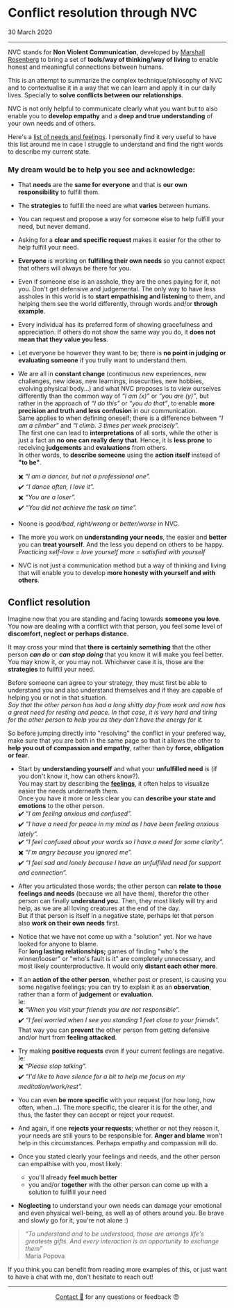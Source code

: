 # Conflict resolution through NVC

30 March 2020

---

NVC stands for **Non Violent Communication**, developed by [Marshall Rosenberg](https://www.cnvc.org/learn-nvc/what-is-nvc) to bring a set of **tools/way of thinking/way of living** to enable honest and meaningful connections between humans.

This is an attempt to summarize the complex technique/philosophy of NVC and to contextualise it in a way that we can learn and apply it in our daily lives. Specially to **solve conflicts between our relationships**.

NVC is not only helpful to communicate clearly what you want but to also enable you to **develop empathy** and a **deep and true understanding** of your own needs and of others.

Here's a [list of needs and feelings](https://www.nonviolentcommunication.com/pdf_files/feelings_needs.pdf). I personally find it very useful to have this list around me in case I struggle to understand and find the right words to describe my current state.

### My dream would be to help you see and acknowledge:

- That **needs** are the **same for everyone** and that is **our own responsibility** to fulfill them.

- The **strategies** to fulfill the need are what **varies** between humans.

- You can request and propose a way for someone else to help fulfill your need, but never demand.

- Asking for a **clear and specific request** makes it easier for the other to help fulfill your need.
  
- **Everyone** is working on **fulfilling their own needs** so you cannot expect that others will always be there for you.

- Even if someone else is an asshole, they are the ones paying for it, not you. Don't get defensive and judgemental. The only way to have less assholes in this world is to **start empathising and listening** to them, and helping them see the world differently, through words and/or **through example**.

- Every individual has its preferred form of showing gracefulness and appreciation. If others do not show the same way you do, it **does not mean that they value you less**.

- Let everyone be however they want to be; there is **no point in judging or evaluating someone** if you trully want to understand them.
  
- We are all in **constant change** (continuous new experiences, new challenges, new ideas, new learnings, insecurities, new hobbies, evolving physical body...) and what NVC proposes is to view ourselves differently than the common way of *“I am (x)”* or *“you are (y)”*, but rather in the approach of *“I do this”* or *“you do that”*, to enable **more precision and truth and less confusion** in our communication.    
Same applies to when defining oneself; there is a difference between *“I am a climber”* and *“I climb. 3 times per week precisely”.*    
The first one can lead to **interpretations** of all sorts, while the other is just a fact an **no one can really deny that**. Hence, it is **less prone** to receiving **judgements** and **evaluations** from others.    
In other words, to **describe someone** using the **action itself** instead of **"to be"**.    

  ✖️ *“I am a dancer, but not a professional one”.*      
  ✔️ *“I dance often, I love it”.*     
  ✖️ *“You are a loser”.*      
  ✔️ *“You did not achieve the task on time”.*    
  
- Noone is *good/bad*, *right/wrong* or *better/worse* in NVC.
  
- The more you work on **understanding your needs**, the easier and **better** you can **treat yourself**. And the less you depend on others to be happy. *Practicing self-love = love yourself more = satisfied with yourself*

- NVC is not just a communication method but a way of thinking and living that will enable you to develop **more honesty with yourself and with others**.

## Conflict resolution

Imagine now that you are standing and facing towards **someone you love**. You now are dealing with a conflict with that person, you feel some level of **discomfort, neglect or perhaps distance**.

It may cross your mind that **there is certainly something** that the other person ***can do*** or ***can stop doing*** that you know it will make you feel better. You may know it, or you may not. Whichever case it is, those are the **strategies** to fullfill your need.

Before someone can agree to your strategy, they must first be able to understand you and also understand themselves and if they are capable of helping you or not in that situation.   
*Say that the other person has had a long shitty day from work and now has a great need for resting and peace. In that case, it is very hard and tiring for the other person to help you as they don't have the energy for it.*

So before jumping directly into "resolving" the conflict in your prefered way, make sure that you are both in the same page so that it allows the other to **help you out of compassion and empathy**, rather than by **force, obligation or fear**.

- Start by **understanding yourself** and what your **unfulfilled need** is (if you don't know it, how can others know?).   
  You may start by describing the [**feelings**](https://www.nonviolentcommunication.com/pdf_files/feelings_needs.pdf), it often helps to visualize easier the needs underneath them.      
  Once you have it more or less clear you can **describe your state and emotions** to the other person.      
  ✔️ *“I am feeling anxious and confused”.*  
  ✔️ *“I have a need for peace in my mind as I have been feeling anxious lately”.*   
  ✔️ *“I feel confused about your words so I have a need for some clarity”.*    
  ✖️ *“I'm angry because you ignored me”.*    
  ✔️ *“I feel sad and lonely because I have an unfulfilled need for support and connection”.*    
- After you articulated those words; the other person can **relate to those feelings and needs** (because we all have them), therefor the other person can finally **understand you**. Then, they most likely will try and help, as we are all loving creatures at the end of the day.    
But if that person is itself in a negative state, perhaps let that person also **work on their own needs** first.   

- Notice that we have not come up with a "solution" yet. Nor we have looked for anyone to blame.   
  For **long lasting relationships;** games of finding "who's the winner/looser" or "who's fault is it" are completely unnecessary, and most likely counterproductive. It would only **distant each other more**.

- If an **action of the other person**, whether past or present, is causing you some negative feelings; you can try to explain it as an **observation**, rather than a form of **judgement** or **evaluation**.    
Ie:   
  ✖️ *“When you visit your friends you are not responsible”.*   
  ✔️ *“I feel worried when I see you standing 1 feet close to your friends”.*  
That way you can **prevent** the other person from getting defensive and/or hurt from **feeling attacked**.

- Try making **positive requests** even if your current feelings are negative. Ie:    
  ✖️ *“Please stop talking”.*   
  ✔️ *“I'd like to have silence for a bit to help me focus on my meditation/work/rest”.*   
- You can even **be more specific** with your request (for how long, how often, when...). The more specific, the clearer it is for the other, and thus, the faster they can accept or reject your request.
- And again, if one **rejects your requests**; whether or not they reason it, your needs are still yours to be responsible for. **Anger and blame** won't help in this circumstances. Perhaps empathy and compassion will do.
- Once you stated clearly your feelings and needs, and the other person can empathise with you, most likely:
  - you'll already **feel much better**
  - you and/or **together** with the other person can come up with a solution to fullfill your need

- **Neglecting** to understand your own needs can damage your emotional and even physical well-being, as well as of others around you. Be brave and slowly go for it, you're not alone :)

>*“To understand and to be understood, those are amongs life's greatests gifts. And every interaction is an opportunity to exchange them”*   
Maria Popova


If you think you can benefit from reading more examples of this, or just want to have a chat with me, don't hesitate to reach out!

---
<div style="text-align: center;">

[Contact 🐨](docs/aboutLy.md) for any questions or feedback 😍 

</div>